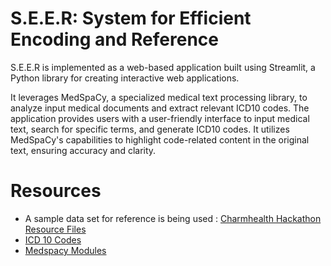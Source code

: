 # S.E.E.R: System for Efficient Encoding and Reference

S.E.E.R is implemented as a web-based application built using Streamlit, a Python library for creating interactive web applications.

It leverages MedSpaCy, a specialized medical text processing library, to analyze input medical documents and extract relevant ICD10 codes. The application provides users with a user-friendly interface to input medical text, search for specific terms, and generate ICD10 codes. It utilizes MedSpaCy's capabilities to highlight code-related content in the original text, ensuring accuracy and clarity.

# Resources

- A sample data set for reference is being used : [Charmhealth Hackathon Resource Files](https://workdrive.zohoexternal.com/external/f5c821ad2d5bf1245b2110efe1c66a2cb3db7aa4f4bd0a7dbcb617cd61c8b20e?layout=list)
- [ICD 10 Codes](https://www.cms.gov/medicare/coding-billing/icd-10-codes/2023-icd-10-cm)
- [Medspacy Modules](https://github.com/medspacy/medspacy)
